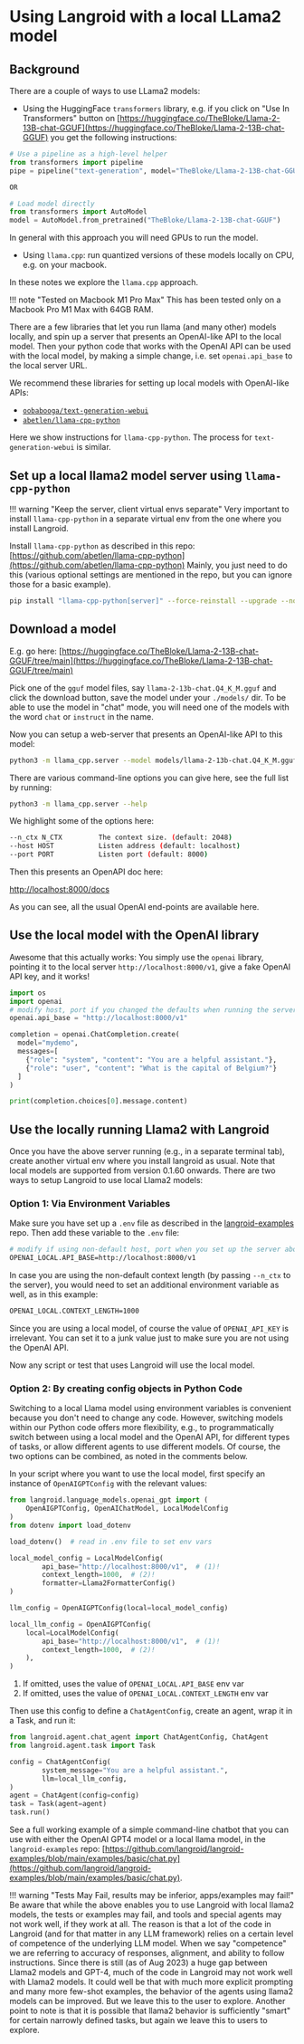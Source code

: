 # Using Langroid with a local LLama2 model

## Background

There are a couple of ways to use LLama2 models:

- Using the HuggingFace `transformers` library, e.g. if you click on "Use In Transformers" 
button on [https://huggingface.co/TheBloke/Llama-2-13B-chat-GGUF](https://huggingface.co/TheBloke/Llama-2-13B-chat-GGUF) you get the following 
instructions:
```python
# Use a pipeline as a high-level helper
from transformers import pipeline
pipe = pipeline("text-generation", model="TheBloke/Llama-2-13B-chat-GGUF")

OR 

# Load model directly
from transformers import AutoModel
model = AutoModel.from_pretrained("TheBloke/Llama-2-13B-chat-GGUF")
```
  In general with this approach you will need GPUs to run the model.

- Using `llama.cpp`: run quantized versions of these models locally on CPU, e.g. on your macbook.

In these notes we explore the `llama.cpp` approach. 

!!! note "Tested on Macbook M1 Pro Max"
        This has been tested only on a Macbook Pro M1 Max with 64GB RAM. 

There are a few libraries that let you run llama (and many other) models locally, 
and spin up a server that presents an OpenAI-like API to the local model.
Then your python code that works with the OpenAI API can be used with the local model,
by making a simple change, i.e. set `openai.api_base` to the local server URL.

We recommend these libraries for setting up local models with OpenAI-like APIs:

- [`oobabooga/text-generation-webui`](https://github.com/oobabooga/text-generation-webui)
- [`abetlen/llama-cpp-python`](https://github.com/abetlen/llama-cpp-python)

Here we show instructions for `llama-cpp-python`.
The process for `text-generation-webui` is similar.

## Set up a local llama2 model server using `llama-cpp-python`

!!! warning "Keep the server, client virtual envs separate" 
        Very important to install `llama-cpp-python` in a separate virtual env 
        from the one where you install Langroid.

Install `llama-cpp-python` as described in this repo:
[https://github.com/abetlen/llama-cpp-python](https://github.com/abetlen/llama-cpp-python)
Mainly, you just need to do this (various optional settings are mentioned in 
the repo, but you can ignore those for a basic example).

```bash
pip install "llama-cpp-python[server]" --force-reinstall --upgrade --no-cache-dir
```


## Download a model

E.g. go here:
[https://huggingface.co/TheBloke/Llama-2-13B-chat-GGUF/tree/main](https://huggingface.co/TheBloke/Llama-2-13B-chat-GGUF/tree/main)

Pick one of the `gguf` model files, say `llama-2-13b-chat.Q4_K_M.gguf` and click 
the download button, save the model under your `./models/` dir.
To be able to use the model in "chat" mode, you will need one of the models 
with the word `chat` or `instruct` in the name.

Now you can setup a web-server that presents an OpenAI-like API to this model:

```bash
python3 -m llama_cpp.server --model models/llama-2-13b-chat.Q4_K_M.gguf 
```
There are various command-line options you can give here, see the full list
by running: 
```bash
python3 -m llama_cpp.server --help
```
We highlight some of the options here:
```bash
--n_ctx N_CTX         The context size. (default: 2048)
--host HOST           Listen address (default: localhost)
--port PORT           Listen port (default: 8000)
```
Then this presents an OpenAPI doc here:

[http://localhost:8000/docs](http://localhost:8000/docs)

As you can see, all the usual OpenAI end-points are available here.

## Use the local model with the OpenAI library

Awesome that this actually works: You simply use the `openai` library,
pointing it to the local server `http://localhost:8000/v1`, 
give a fake OpenAI API key, and it works!

```python
import os
import openai
# modify host, port if you changed the defaults when running the server
openai.api_base = "http://localhost:8000/v1"

completion = openai.ChatCompletion.create(
  model="mydemo",
  messages=[
    {"role": "system", "content": "You are a helpful assistant."},
    {"role": "user", "content": "What is the capital of Belgium?"}
  ]
)

print(completion.choices[0].message.content)
```

## Use the locally running Llama2 with Langroid

Once you have the above server running (e.g., in a separate terminal tab),
create another virtual env where you install langroid as usual.
Note that local models are supported from version 0.1.60 onwards. 
There are two ways to setup Langroid to use local Llama2 models:

###  Option 1: Via Environment Variables

Make sure you have set up a `.env` file as described in
the [langroid-examples](https://github.com/langroid/langroid-examples#set-up-environment-variables-api-keys-etc) repo.
Then add these variable to the `.env` file:
```bash
# modify if using non-default host, port when you set up the server above
OPENAI_LOCAL.API_BASE=http://localhost:8000/v1
```
In case you are using the non-default context length (by passing `--n_ctx` to the server),
you would need to set an additional environment variable as well, as in this example:
```bash
OPENAI_LOCAL.CONTEXT_LENGTH=1000
```
Since you are using a local model, of course the value of `OPENAI_API_KEY` is irrelevant.
You can set it to a junk value just to make sure you are not using the OpenAI API.

Now any script or test that uses Langroid will use the local model.

### Option 2: By creating config objects in Python Code

Switching to a local Llama model using environment variables is convenient because
you don't need to change any code. 
However, switching models within our Python code offers more flexibility, 
e.g., to programmatically switch 
between using a local model and the OpenAI API, for different types of tasks, or 
allow different agents to use different models. 
Of course, the two options can be combined, as noted in the comments below.

In your script where you want to use the local model,
first specify an instance of `OpenAIGPTConfig` with the relevant values:

```python
from langroid.language_models.openai_gpt import (
    OpenAIGPTConfig, OpenAIChatModel, LocalModelConfig
)
from dotenv import load_dotenv

load_dotenv()  # read in .env file to set env vars

local_model_config = LocalModelConfig(
        api_base="http://localhost:8000/v1",  # (1)! 
        context_length=1000,  # (2)!
        formatter=Llama2FormatterConfig()
)

llm_config = OpenAIGPTConfig(local=local_model_config)

local_llm_config = OpenAIGPTConfig(
    local=LocalModelConfig(
        api_base="http://localhost:8000/v1",  # (1)! 
        context_length=1000,  # (2)!
    ),
)
```

1. If omitted, uses the value of `OPENAI_LOCAL.API_BASE` env var
2. If omitted, uses the value of `OPENAI_LOCAL.CONTEXT_LENGTH` env var

Then use this config to define a `ChatAgentConfig`, create an agent, wrap it in a Task, and run it:

```python
from langroid.agent.chat_agent import ChatAgentConfig, ChatAgent
from langroid.agent.task import Task

config = ChatAgentConfig(
        system_message="You are a helpful assistant.",
        llm=local_llm_config,
)
agent = ChatAgent(config=config)
task = Task(agent=agent)
task.run()
```

See a full working example of a simple command-line chatbot that you can use with either
the OpenAI GPT4 model or a local llama model, in the `langroid-examples` repo:
[https://github.com/langroid/langroid-examples/blob/main/examples/basic/chat.py](https://github.com/langroid/langroid-examples/blob/main/examples/basic/chat.py).

!!! warning "Tests May Fail, results may be inferior, apps/examples may fail!"
        Be aware that while the above enables you to use Langroid with local llama2 models,
        the tests or examples may fail, and tools and special agents may not work well, 
        if they work at all. The reason is that a lot of the code in Langroid (and for that 
        matter in any LLM framework) relies on a certain level of competence of the underlying
        LLM model. When we say "competence" we are referring to accuracy of responses, alignment,
        and ability to follow instructions. Since there is still (as of Aug 2023) a huge gap between Llama2 models
        and GPT-4, much of the code in Langroid may not work well with Llama2 models.
        It could well be that with much more explicit prompting and many more few-shot examples,
        the behavior of the agents using llama2 models can be improved. But we leave this to the 
        user to explore. Another point to note is that it is possible that llama2 behavior
        is sufficiently "smart" for certain narrowly defined tasks, but again we leave
        this to users to explore.

        




